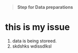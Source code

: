 > **Step for Data preparations**
# this is my issue
1) data is being storeed.
2) skdshks
wdissdlksl
